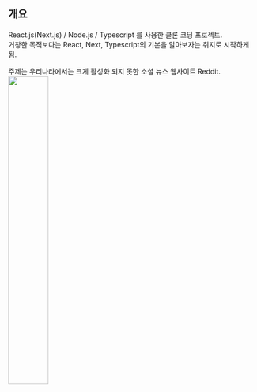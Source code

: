 ## 개요
React.js(Next.js) / Node.js / Typescript 를 사용한 클론 코딩 프로젝트.   
거창한 목적보다는 React, Next, Typescript의 기본을 알아보자는 취지로 시작하게됨.   

주제는 우리나라에서는 크게 활성화 되지 못한 소셜 뉴스 웹사이트 Reddit.   
<img src="https://www.redditinc.com/assets/images/site/logo01.svg" style="width: 40%"/>